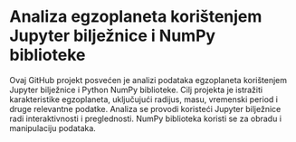  # Analiza egzoplaneta korištenjem Jupyter bilježnice i NumPy biblioteke

 Ovaj GitHub projekt posvećen je analizi podataka egzoplaneta korištenjem Jupyter bilježnice i Python NumPy biblioteke. Cilj projekta je istražiti karakteristike egzoplaneta, uključujući radijus, masu, vremenski period i druge relevantne podatke. Analiza se provodi koristeći Jupyter bilježnice radi interaktivnosti i preglednosti. NumPy biblioteka koristi se za obradu i manipulaciju podataka.
